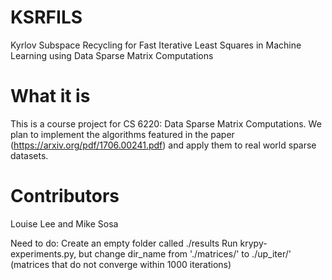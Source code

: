 # KSRFILS
Kyrlov Subspace Recycling for Fast Iterative Least Squares in Machine Learning using Data Sparse Matrix Computations

# What it is
This is a course project for CS 6220: Data Sparse Matrix Computations. We plan to implement the algorithms featured in the paper (https://arxiv.org/pdf/1706.00241.pdf) and apply them to real world sparse datasets. 

# Contributors
Louise Lee and Mike Sosa

Need to do:
Create an empty folder called ./results
Run krypy-experiments.py, but change dir_name from './matrices/' to ./up_iter/' (matrices that do not converge within 1000 iterations)